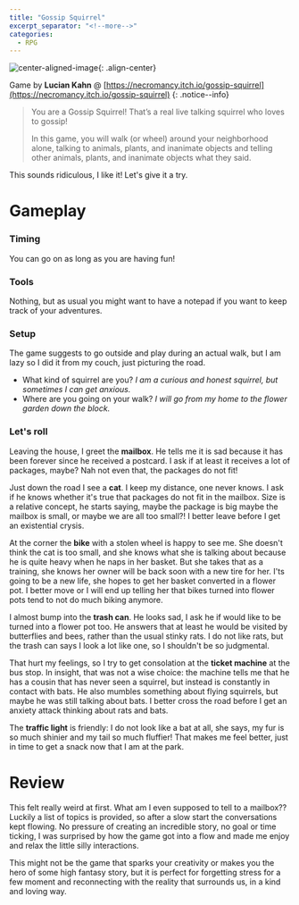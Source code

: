 ```yaml
---
title: "Gossip Squirrel"
excerpt_separator: "<!--more-->"
categories:
  - RPG
---
```


![center-aligned-image](https://img.itch.zone/aW1hZ2UvNTkzMDUxLzMxMzY5NjAuanBn/794x1000/gm5oMf.jpg){: .align-center}

Game by **Lucian Kahn** @ [https://necromancy.itch.io/gossip-squirrel](https://necromancy.itch.io/gossip-squirrel)
{: .notice--info}

> You are a Gossip Squirrel! That’s a real live talking squirrel who loves to gossip!
>
>In this game, you will walk (or wheel) around your neighborhood alone, talking to animals, plants, and inanimate objects and telling other animals, plants, and inanimate objects what they said.

This sounds ridiculous, I like it! Let's give it a try.

<!--more-->

# Gameplay

### Timing
You can go on as long as you are having fun!

### Tools
Nothing, but as usual you might want to have a notepad if you want to keep track of your adventures.

### Setup
The game suggests to go outside and play during an actual walk, but I am lazy so I did it from my couch, just picturing the road.

- What kind of squirrel are you? *I am a curious and honest squirrel, but sometimes I can get anxious.*
- Where are you going on your walk? *I will go from my home to the flower garden down the block.*
	
### Let's roll

Leaving the house, I greet the **mailbox**. He tells me it is sad because it has been forever since he received a postcard. I ask if at least it receives a lot of packages, maybe? Nah not even that, the packages do not fit!

Just down the road I see a **cat**. I keep my distance, one never knows. I ask if he knows whether it's true that packages do not fit in the mailbox. Size is a relative concept, he starts saying, maybe the package is big maybe the mailbox is small, or maybe we are all too small?! I better leave before I get an existential crysis.

At the corner the **bike** with a stolen wheel is happy to see me. She doesn't think the cat is too small, and she knows what she is talking about because he is quite heavy when he naps in her basket. But she takes that as a training, she knows her owner will be back soon with a new tire for her. I'ts going to be a new life, she hopes to get her basket converted in a flower pot. I better move or I will end up telling her that bikes turned into flower pots tend to not do much biking anymore.

I almost bump into the **trash can**. He looks sad, I ask he if would like to be turned into a flower pot too. He answers that at least he would be visited by butterflies and bees, rather than the usual stinky rats. I do not like rats, but the trash can says I look a lot like one, so I shouldn't be so judgmental.

That hurt my feelings, so I try to get consolation at the **ticket machine** at the bus stop. In insight, that was not a wise choice: the machine tells me that he has a cousin that has never seen a squirrel, but instead is constantly in contact with bats. He also mumbles something about flying squirrels, but maybe he was still talking about bats. I better cross the road before I get an anxiety attack thinking about rats and bats.

The **traffic light** is friendly: I do not look like a bat at all, she says, my fur is so much shinier and my tail so much fluffier! That makes me feel better, just in time to get a snack now that I am at the park.

# Review
This felt really weird at first. What am I even supposed to tell to a mailbox?? Luckily a list of topics is provided, so after a slow start the conversations kept flowing. No pressure of creating an incredible story, no goal or time ticking, I was surprised by how the game got into a flow and made me enjoy and relax the little silly interactions.

This might not be the game that sparks your creativity or makes you the hero of some high fantasy story, but it is perfect for forgetting stress for a few moment and reconnecting with the reality that surrounds us, in a kind and loving way.